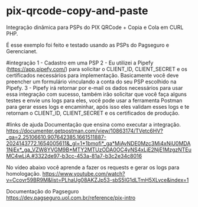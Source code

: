 # pix-qrcode-copy-and-paste
Integração dinâmica para PSPs do PIX QRCode + Copia e Cola em CURL PHP.

É esse exemplo foi feito e testado usando as PSPs do Pagseguro e Gerencianet.

#integração
1 - Cadastro em uma PSP
2 - Eu utilizei a Pipefy (https://app.pipefy.com/) para solicitar o CLIENT_ID, CLIENT_SECRET e os certificados necessários para implementação. Basicamente você
    deve preencher um formulário vinculando a conta do seu PSP escolhido na Pipefy.
3 - Pipefy irá retornar por e-mail os dados necessários para usar essa integração com sucesso, também irão solicitar que você faça alguns testes e envie uns logs
    para eles, você pode usar a ferramenta Postman para gerar esses logs e encaminhar, após isso eles validam esses logs e te retornam o CLIENT_ID, CLIENT_SECRET
    e os certificados de produção.
    
    
#links de ajuda
Documentação que ensina como executar a integração.
https://documenter.getpostman.com/view/10863174/TVetc6HV?_ga=2.25106610.907642385.1661511887-2024143772.1654005611&_gl=1*1bmofi*_ga*MjAyNDE0Mzc3Mi4xNjU0MDA1NjEx*_ga_VZW8YVGM9B*MTY2MTUzODA0OC4yNS4xLjE2NjE1MzgzNTEuMC4wLjA.#3322de97-b3cc-453a-81a7-b3c2e34c8016

No vídeo abaixo você aprende a fazer os requests e gerar os logs para homologação.
https://www.youtube.com/watch?v=Ccovr59BR9M&list=PLhaUg08AKZJp53-sbS5IG1dLTmH5XLvce&index=1

Documentação do Pagseguro
https://dev.pagseguro.uol.com.br/reference/pix-intro
